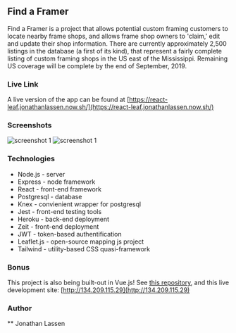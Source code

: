 ## Find a Framer

Find a Framer is a project that allows potential custom framing customers to locate nearby frame shops, and allows frame shop owners to 'claim,' edit and update their shop information. There are currently approximately 2,500 listings in the database (a first of its kind), that represent a fairly complete listing of custom framing shops in the US east of the Mississippi. Remaining US coverage will be complete by the end of September, 2019. 

### Live Link

A live version of the app can be found at [https://react-leaf.jonathanlassen.now.sh/](https://react-leaf.jonathanlassen.now.sh/)

### Screenshots

 ![screenshot 1](https://res.cloudinary.com/dcdv6emgi/image/upload/v1567184313/Screenshot_from_2019-08-30_12-47-10_kvs6da.png)
 ![screenshot 1](https://res.cloudinary.com/dcdv6emgi/image/upload/v1567184312/Screenshot_from_2019-08-30_12-47-27_j1brcu.png)

### Technologies

+ Node.js - server
+ Express - node framework
+ React - front-end framework
+ Postgresql - database
+ Knex - convienient wrapper for postgresql
+ Jest - front-end testing tools
+ Heroku - back-end deployment
+ Zeit - front-end deployment
+ JWT - token-based authentification
+ Leaflet.js - open-source mapping js project
+ Tailwind - utility-based CSS quasi-framework

### Bonus

This project is also being built-out in Vue.js! See [this repository](https://github.com/jonathanlassen/leaf), and this live development site: [http://134.209.115.29](http://134.209.115.29)

### Author

** Jonathan Lassen
